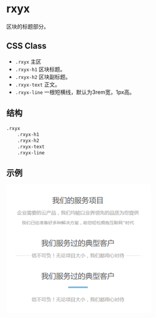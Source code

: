 # rxyx

区块的标题部分。

## CSS Class

* `.rxyx`  主区
* `.rxyx-h1`  区块标题。
* `.rxyx-h2`  区块副标题。
* `.rxyx-text`  正文。
* `.rxyx-line`  一根短横线，默认为3rem宽，1px高。

## 结构

```
.rxyx
    .rxyx-h1
    .rxyx-h2
    .rxyx-text
    .rxyx-line
```

## 示例

![](demo1.png)